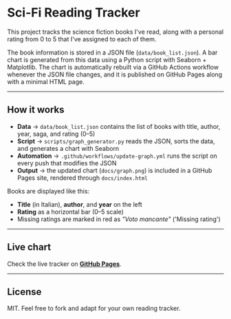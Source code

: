 # Sci-Fi Reading Tracker

This project tracks the science fiction books I've read, along with a personal rating from 0 to 5 that I've assigned to each of them.

The book information is stored in a JSON file (`data/book_list.json`). A bar chart is generated from this data using a Python script with Seaborn + Matplotlib.
The chart is automatically rebuilt via a GitHub Actions workflow whenever the JSON file changes, and it is published on GitHub Pages along with a minimal HTML page.

---

## How it works

- **Data** → `data/book_list.json` contains the list of books with title, author, year, saga, and rating (0–5)
- **Script** → `scripts/graph_generator.py` reads the JSON, sorts the data, and generates a chart with Seaborn
- **Automation** → `.github/workflows/update-graph.yml` runs the script on every push that modifies the JSON
- **Output** → the updated chart (`docs/graph.png`) is included in a GitHub Pages site, rendered through `docs/index.html`


Books are displayed like this:

- **Title** (in Italian), **author**, and **year** on the left
- **Rating** as a horizontal bar (0–5 scale)
- Missing ratings are marked in red as *"Voto mancante"* ('Missing rating')

---

## Live chart

Check the live tracker on **[GitHub Pages](https://4l3b.github.io/scifi_books/)**.

---

## License

MIT. Feel free to fork and adapt for your own reading tracker.
